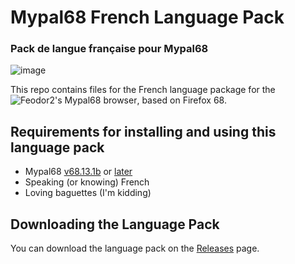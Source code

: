 # Mypal68 French Language Pack
### Pack de langue française pour Mypal68
![image](https://github.com/Kiki79250CoC/Mypal68-French-XPI/assets/54137141/ff9ca03a-6a6a-40a9-b73f-38b2cdd4f294)

This repo contains files for the French language package for the ![Feodor2's Mypal68 browser](https://github.com/Feodor2/Mypal68), based on Firefox 68.

## Requirements for installing and using this language pack
- Mypal68 [v68.13.1b](https://github.com/Feodor2/Mypal68/releases/tag/68.13.1b) or [later](https://github.com/Feodor2/Mypal68/releases/latest)
- Speaking (or knowing) French
- Loving baguettes (I'm kidding)

## Downloading the Language Pack
You can download the language pack on the [Releases](../../releases) page.
